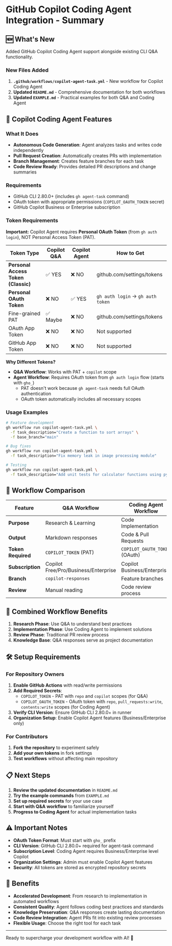 # GitHub Copilot Coding Agent Integration - Summary

## 🆕 What's New

Added GitHub Copilot Coding Agent support alongside existing CLI Q&A functionality.

### New Files Added

1. **`.github/workflows/copilot-agent-task.yml`** - New workflow for Copilot Coding Agent
2. **Updated `README.md`** - Comprehensive documentation for both workflows
3. **Updated `EXAMPLE.md`** - Practical examples for both Q&A and Coding Agent

## 🤖 Copilot Coding Agent Features

### What It Does
- **Autonomous Code Generation**: Agent analyzes tasks and writes code independently
- **Pull Request Creation**: Automatically creates PRs with implementation
- **Branch Management**: Creates feature branches for each task
- **Code Review Ready**: Provides detailed PR descriptions and change summaries

### Requirements
- GitHub CLI 2.80.0+ (includes `gh agent-task` command)
- OAuth token with appropriate permissions (`COPILOT_OAUTH_TOKEN` secret)
- GitHub Copilot Business or Enterprise subscription

### Token Requirements

**Important:** Copilot Agent requires **Personal OAuth Token** (from `gh auth login`), NOT Personal Access Token (PAT).

| Token Type | Copilot Q&A | Copilot Agent | How to Get |
|------------|-------------|---------------|------------|
| **Personal Access Token (Classic)** | ✅ YES | ❌ NO | github.com/settings/tokens |
| **Personal OAuth Token** | ❌ NO | ✅ YES | `gh auth login` → `gh auth token` |
| Fine-grained PAT | ✅ Maybe | ❌ NO | github.com/settings/tokens |
| OAuth App Token | ❌ NO | ❌ NO | Not supported |
| GitHub App Token | ❌ NO | ❌ NO | Not supported |

**Why Different Tokens?**
- **Q&A Workflow**: Works with PAT + `copilot` scope
- **Agent Workflow**: Requires OAuth token from `gh auth login` flow (starts with `gho_`)
  - PAT doesn't work because `gh agent-task` needs full OAuth authentication
  - OAuth token automatically includes all necessary scopes

### Usage Examples
```bash
# Feature development
gh workflow run copilot-agent-task.yml \
  -f task_description="Create a function to sort arrays" \
  -f base_branch="main"

# Bug fixes
gh workflow run copilot-agent-task.yml \
  -f task_description="Fix memory leak in image processing module"

# Testing
gh workflow run copilot-agent-task.yml \
  -f task_description="Add unit tests for calculator functions using pytest"
```

## 🎯 Workflow Comparison

| Feature | Q&A Workflow | Coding Agent Workflow |
|---------|--------------|----------------------|
| **Purpose** | Research & Learning | Code Implementation |
| **Output** | Markdown responses | Code & Pull Requests |
| **Token Required** | `COPILOT_TOKEN` (PAT) | `COPILOT_OAUTH_TOKEN` (OAuth) |
| **Subscription** | Copilot Free/Pro/Business/Enterprise | Copilot Business/Enterprise |
| **Branch** | `copilot-responses` | Feature branches |
| **Review** | Manual reading | Code review process |

## 🔄 Combined Workflow Benefits

1. **Research Phase**: Use Q&A to understand best practices
2. **Implementation Phase**: Use Coding Agent to implement solutions
3. **Review Phase**: Traditional PR review process
4. **Knowledge Base**: Q&A responses serve as project documentation

## 🛠️ Setup Requirements

### For Repository Owners

1. **Enable GitHub Actions** with read/write permissions
2. **Add Required Secrets**:
   - `COPILOT_TOKEN` - PAT with `repo` and `copilot` scopes (for Q&A)
   - `COPILOT_OAUTH_TOKEN` - OAuth token with `repo`, `pull_requests:write`, `contents:write` scopes (for Coding Agent)
3. **Verify CLI Version**: Ensure GitHub CLI 2.80.0+ in runner
4. **Organization Setup**: Enable Copilot Agent features (Business/Enterprise only)

### For Contributors

1. **Fork the repository** to experiment safely
2. **Add your own tokens** in fork settings
3. **Test workflows** without affecting main repository

## 📋 Next Steps

1. **Review the updated documentation** in `README.md`
2. **Try the example commands** from `EXAMPLE.md`
3. **Set up required secrets** for your use case
4. **Start with Q&A workflow** to familiarize yourself
5. **Progress to Coding Agent** for actual implementation tasks

## ⚠️ Important Notes

- **OAuth Token Format**: Must start with `gho_` prefix
- **CLI Version**: GitHub CLI 2.80.0+ required for agent-task command
- **Subscription Level**: Coding Agent requires Business/Enterprise level Copilot
- **Organization Settings**: Admin must enable Copilot Agent features
- **Security**: All tokens are stored as encrypted repository secrets

## 🎉 Benefits

- **Accelerated Development**: From research to implementation in automated workflows
- **Consistent Quality**: Agent follows coding best practices and standards
- **Knowledge Preservation**: Q&A responses create lasting documentation
- **Code Review Integration**: Agent PRs fit into existing review processes
- **Flexible Usage**: Choose the right tool for each task

---

Ready to supercharge your development workflow with AI! 🚀